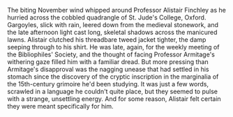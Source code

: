 The biting November wind whipped around Professor Alistair Finchley as he hurried across the cobbled quadrangle of St. Jude's College, Oxford.  Gargoyles, slick with rain, leered down from the medieval stonework, and the late afternoon light cast long, skeletal shadows across the manicured lawns.  Alistair clutched his threadbare tweed jacket tighter, the damp seeping through to his shirt.  He was late, again, for the weekly meeting of the Bibliophiles' Society, and the thought of facing Professor Armitage's withering gaze filled him with a familiar dread.  But more pressing than Armitage's disapproval was the nagging unease that had settled in his stomach since the discovery of the cryptic inscription in the marginalia of the 15th-century grimoire he'd been studying.  It was just a few words, scrawled in a language he couldn't quite place, but they seemed to pulse with a strange, unsettling energy.  And for some reason, Alistair felt certain they were meant specifically for him.
